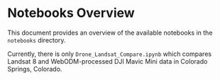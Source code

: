 # Notebooks Overview

This document provides an overview of the available notebooks in the `notebooks` directory.

Currently, there is only `Drone_Landsat_Compare.ipynb` which compares Landsat 8 and WebODM-processed DJI Mavic Mini data in Colorado Springs, Colorado.
